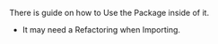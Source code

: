 There is guide on how to Use the Package inside of it.

* It may need a Refactoring when Importing.

